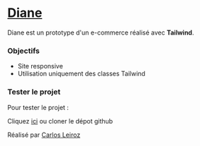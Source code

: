 # [Diane](https://karlito14.github.io/diane/)

Diane est un prototype d'un e-commerce réalisé avec **Tailwind**.

### Objectifs

- Site responsive
- Utilisation uniquement des classes Tailwind

### Tester le projet

Pour tester le projet :

Cliquez [ici](https://karlito14.github.io/diane/) ou cloner le dépot github

Réalisé par [Carlos Leiroz](https://www.linkedin.com/in/carlos-leiroz/)